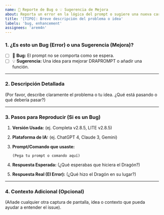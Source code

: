 ```yaml
---
name: 🐞 Reporte de Bug o 💡 Sugerencia de Mejora
about: Reporta un error en la lógica del prompt o sugiere una nueva característica.
title: '[TIPO]: Breve descripción del problema o idea'
labels: 'bug, enhancement'
assignees: 'arem4n'
---
```


### 1. ¿Es esto un Bug (Error) o una Sugerencia (Mejora)?

-   [ ] 🐞 **Bug:** El prompt no se comporta como se espera.
-   [ ] 💡 **Sugerencia:** Una idea para mejorar DRAPROMPT o añadir una función.

---

### 2. Descripción Detallada

(Por favor, describe claramente el problema o tu idea. ¿Qué está pasando o qué debería pasar?)

---

### 3. Pasos para Reproducir (Si es un Bug)

1.  **Versión Usada:** (ej. Completa v2.8.5, LITE v2.8.5)
2.  **Plataforma de IA:** (ej. ChatGPT 4, Claude 3, Gemini)
3.  **Prompt/Comando que usaste:**
    ```
    (Pega tu prompt o comando aquí)
    ```
4.  **Respuesta Esperada:**
    (¿Qué esperabas que hiciera el Dragón?)

5.  **Respuesta Real (El Error):**
    (¿Qué hizo el Dragón en su lugar?)

---

### 4. Contexto Adicional (Opcional)

(Añade cualquier otra captura de pantalla, idea o contexto que pueda ayudar a entender el issue).
